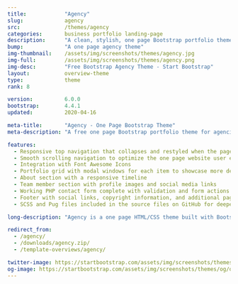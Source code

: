 ```yaml
---
title:            "Agency"
slug:             agency
src:              /themes/agency
categories:       business portfolio landing-page
description:      "A clean, stylish, one page Bootstrap portfolio theme perfect for your agency or small business"
bump:             "A one page agency theme"
img-thumbnail:    /assets/img/screenshots/themes/agency.jpg
img-full:         /assets/img/screenshots/themes/agency.png
img-desc:         "Free Bootstrap Agency Theme - Start Bootstrap"
layout:           overview-theme
type:             theme
rank: 8

version:          6.0.0
bootstrap:        4.4.1
updated:          2020-04-16

meta-title:       "Agency - One Page Bootstrap Theme"
meta-description: "A free one page Bootstrap portfolio theme for agencies. All Start Bootstrap templates are free to download and open source."

features:
  - Responsive top navigation that collapses and restyled when the page is scrolled
  - Smooth scrolling navigation to optimize the one page website user experience
  - Integration with Font Awesome Icons
  - Portfolio grid with modal windows for each item to showcase more detailed content for each portfolio item
  - About section with a responsive timeline
  - Team member section with profile images and social media links
  - Working PHP contact form complete with validation and form actions - just add your email address to the included PHP file and it's ready to host!
  - Footer with social links, copyright information, and additional page links
  - SCSS and Pug files included in the source files on GitHub for deeper customization and development

long-description: "Agency is a one page HTML/CSS theme built with Bootstrap. This theme is perfect for agencies or small businesses looking to set up a simple landing page for their company. The theme can also be modified and adjusted to fit just about any purpose! Download this free Bootstrap theme now to get started!"

redirect_from:
  - /agency/
  - /downloads/agency.zip/
  - /template-overviews/agency/

twitter-image: https://startbootstrap.com/assets/img/screenshots/themes/twitter/twitter-agency.png
og-image: https://startbootstrap.com/assets/img/screenshots/themes/og/og-agency.png
---
```

